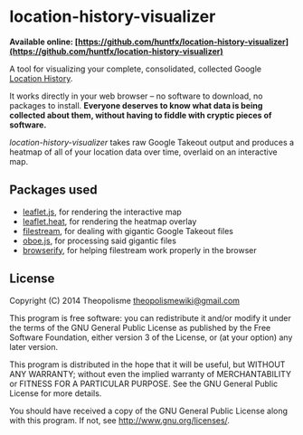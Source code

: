 # location-history-visualizer

**Available online: [https://github.com/huntfx/location-history-visualizer](https://github.com/huntfx/location-history-visualizer)**

A tool for visualizing your complete, consolidated, collected Google [Location History](https://google.com/locationhistory).

It works directly in your web browser &ndash; no software to download, no packages to install. **Everyone deserves to know what data is being collected about them, without having to fiddle with cryptic pieces of software.**

_location-history-visualizer_ takes raw Google Takeout output and produces a heatmap of all of your location data over time, overlaid on an interactive map.

## Packages used

- [leaflet.js](http://leafletjs.com/), for rendering the interactive map
- [leaflet.heat](https://github.com/Leaflet/Leaflet.heat), for rendering the heatmap overlay
- [filestream](https://github.com/DamonOehlman/filestream), for dealing with gigantic Google Takeout files
- [oboe.js](http://oboejs.com), for processing said gigantic files
- [browserify](http://browserify.org/), for helping filestream work properly in the browser

## License

Copyright (C) 2014 Theopolisme <theopolismewiki@gmail.com>

This program is free software: you can redistribute it and/or modify
it under the terms of the GNU General Public License as published by
the Free Software Foundation, either version 3 of the License, or
(at your option) any later version.

This program is distributed in the hope that it will be useful,
but WITHOUT ANY WARRANTY; without even the implied warranty of
MERCHANTABILITY or FITNESS FOR A PARTICULAR PURPOSE. See the
GNU General Public License for more details.

You should have received a copy of the GNU General Public License
along with this program. If not, see <http://www.gnu.org/licenses/>.
